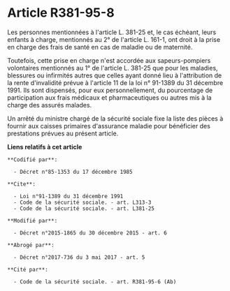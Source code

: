 # Article R381-95-8

Les personnes mentionnées à l'article L. 381-25 et, le cas échéant, leurs enfants à charge, mentionnés au 2° de l'article L.
161-1, ont droit à la prise en charge des frais de santé en cas de maladie ou de maternité.

Toutefois, cette prise en charge n'est accordée aux sapeurs-pompiers volontaires mentionnés au 1° de l'article L. 381-25 que
pour les maladies, blessures ou infirmités autres que celles ayant donné lieu à l'attribution de la rente d'invalidité prévue
à l'article 11 de la loi n° 91-1389 du 31 décembre 1991. Ils sont dispensés, pour eux personnellement, du pourcentage de
participation aux frais médicaux et pharmaceutiques ou autres mis à la charge des assurés malades.

Un arrêté du ministre chargé de la sécurité sociale fixe la liste des pièces à fournir aux caisses primaires d'assurance
maladie pour bénéficier des prestations prévues au présent article.

**Liens relatifs à cet article**

	**Codifié par**:

	  - Décret n°85-1353 du 17 décembre 1985

	**Cite**:

	  - Loi n°91-1389 du 31 décembre 1991
	  - Code de la sécurité sociale. - art. L313-3
	  - Code de la sécurité sociale. - art. L381-25

	**Modifié par**:

	  - Décret n°2015-1865 du 30 décembre 2015 - art. 6

	**Abrogé par**:

	  - Décret n°2017-736 du 3 mai 2017 - art. 5

	**Cité par**:

	  - Code de la sécurité sociale. - art. R381-95-6 (Ab)
